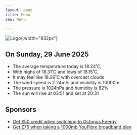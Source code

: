 ```yaml
---
layout: page
title: Menu
seo: Menu

---
```


![Logo](/images/logo.jpg){:width="832px"}

<!-- weather_marker starts -->
## On Sunday, 29 June 2025

- The average temperature today is 18.24˚C,
- With highs of 18.31˚C and lows of 18.15˚C,
- It may feel like 18.26˚C with overcast clouds
- The wind speed is 2.24m/s and visibility is 10000m
- The pressure is 1024hPa and humidity is 82%
- The sun will rise at 03:51 and set at 20:31

<!-- weather_marker ends -->

## Sponsors

- [Get £50 credit when switching to Octopus Energy](https://bit.ly/3oD1nnS)
- [Get £75 when taking a 1000mb YouFibre broadband plan](https://aklam.io/91zWhU?)
